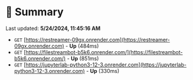 # 📖 Summary
Last updated: **5/24/2024, 11:45:16 AM**

- `GET` [https://restreamer-09gx.onrender.com](https://restreamer-09gx.onrender.com) - **Up** (484ms)
- `GET` [https://filestreambot-b5k6.onrender.com/](https://filestreambot-b5k6.onrender.com/) - **Up** (851ms)
- `GET` [https://jupyterlab-python3-12-3.onrender.com](https://jupyterlab-python3-12-3.onrender.com) - **Up** (330ms)
